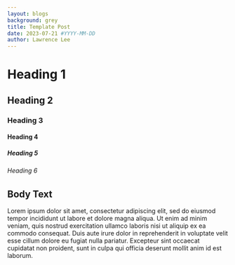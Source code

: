 ```yaml
---
layout: blogs
background: grey
title: Template Post
date: 2023-07-21 #YYYY-MM-DD
author: Lawrence Lee
---
```


# Heading 1
## Heading 2
### Heading 3
#### Heading 4
##### Heading 5
###### Heading 6


## Body Text
Lorem ipsum dolor sit amet, consectetur adipiscing elit, sed do eiusmod tempor incididunt ut labore et dolore magna aliqua. Ut enim ad minim veniam, quis nostrud exercitation ullamco laboris nisi ut aliquip ex ea commodo consequat. Duis aute irure dolor in reprehenderit in voluptate velit esse cillum dolore eu fugiat nulla pariatur. Excepteur sint occaecat cupidatat non proident, sunt in culpa qui officia deserunt mollit anim id est laborum.